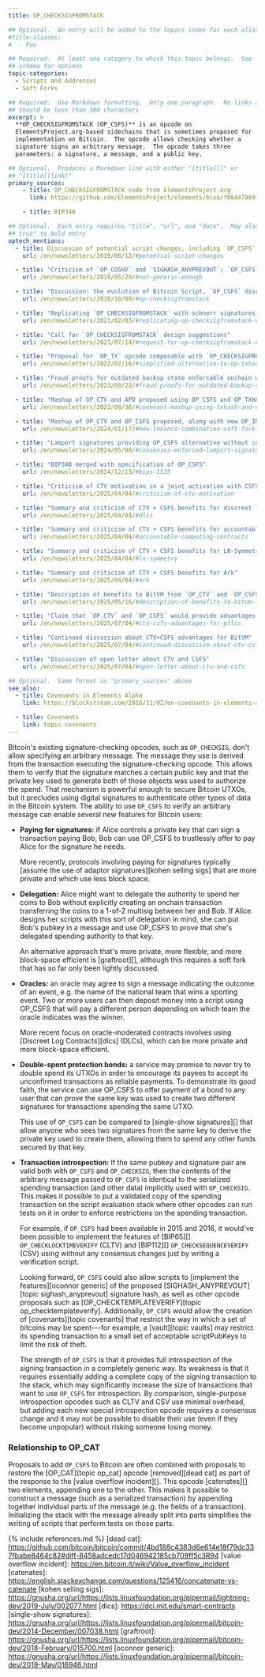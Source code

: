 ```yaml
---
title: OP_CHECKSIGFROMSTACK

## Optional.  An entry will be added to the topics index for each alias
#title-aliases:
#  - Foo

## Required.  At least one category to which this topic belongs.  See
## schema for options
topic-categories:
  - Scripts and Addresses
  - Soft Forks

## Required.  Use Markdown formatting.  Only one paragraph.  No links allowed.
## Should be less than 500 characters
excerpt: >
  **OP_CHECKSIGFROMSTACK (OP_CSFS)** is an opcode on
  ElementsProject.org-based sidechains that is sometimes proposed for
  implementation on Bitcoin.  The opcode allows checking whether a
  signature signs an arbitrary message.  The opcode takes three
  parameters: a signature, a message, and a public key.

## Optional.  Produces a Markdown link with either "[title][]" or
## "[title](link)"
primary_sources:
    - title: OP_CHECKSIGFROMSTACK code from ElementsProject.org
      link: https://github.com/ElementsProject/elements/blob/f08447909101bfbbcaf89e382f55c87b2086198a/src/script/interpreter.cpp#L1399

    - title: BIP348

## Optional.  Each entry requires "title", "url", and "date".  May also use "feature:
## true" to bold entry
optech_mentions:
  - title: Discussion of potential script changes, including `OP_CSFS`
    url: /en/newsletters/2019/06/12/#potential-script-changes

  - title: "Criticism of `OP_COSHV` and `SIGHASH_ANYPREVOUT`; `OP_CSFS` as alternative"
    url: /en/newsletters/2019/05/29/#not-generic-enough

  - title: "Discussion: the evolution of Bitcoin Script, `OP_CSFS` discussion"
    url: /en/newsletters/2018/10/09/#op-checksigfromstack

  - title: "Replicating `OP_CHECKSIGFROMSTACK` with schnorr signatures and `OP_CAT`"
    url: /en/newsletters/2021/02/03/#replicating-op-checksigfromstack-with-bip340-and-op-cat

  - title: "Call for `OP_CHECKSIGFROMSTACK` design suggestions"
    url: /en/newsletters/2021/07/14/#request-for-op-checksigfromstack-design-suggestions

  - title: "Proposal for `OP_TX` opcode composable with `OP_CHECKSIGFROMSTACK`"
    url: /en/newsletters/2022/02/16/#simplified-alternative-to-op-txhash

  - title: "Fraud proofs for outdated backup state enforcable onchain with OP_CSFS + OP_CAT"
    url: /en/newsletters/2023/08/23/#fraud-proofs-for-outdated-backup-state

  - title: "Mashup of OP_CTV and APO proposed using OP_CSFS and OP_TXHASH"
    url: /en/newsletters/2023/08/30/#covenant-mashup-using-txhash-and-csfs

  - title: "Mashup of OP_CTV and OP_CSFS proposed, along with new OP_INTERNALKEY"
    url: /en/newsletters/2024/01/17/#new-lnhance-combination-soft-fork-proposed

  - title: "Lamport signatures providing OP_CSFS alternative without consensus changes"
    url: /en/newsletters/2024/05/08/#consensus-enforced-lamport-signatures-on-top-of-ecdsa-signatures

  - title: "BIP348 merged with specification of OP_CSFS"
    url: /en/newsletters/2024/12/13/#bips-1535

  - title: "Criticism of CTV motivation in a joint activation with CSFS"
    url: /en/newsletters/2025/04/04/#criticism-of-ctv-motivation

  - title: "Summary and criticism of CTV + CSFS benefits for discreet log contracts (DLCs)"
    url: /en/newsletters/2025/04/04/#dlcs

  - title: "Summary and criticism of CTV + CSFS benefits for accountable computing contracts"
    url: /en/newsletters/2025/04/04/#accountable-computing-contracts

  - title: "Summary and criticism of CTV + CSFS benefits for LN-Symmetry"
    url: /en/newsletters/2025/04/04/#ln-symmetry

  - title: "Summary and criticism of CTV + CSFS benefits for Ark"
    url: /en/newsletters/2025/04/04/#ark

  - title: "Description of benefits to BitVM from `OP_CTV` and `OP_CSFS`"
    url: /en/newsletters/2025/05/16/#description-of-benefits-to-bitvm-from-op-ctv-and-op-csfs

  - title: "Claim that `OP_CTV` and `OP_CSFS` would provide advantages for using PTLCs"
    url: /en/newsletters/2025/07/04/#ctv-csfs-advantages-for-ptlcs

  - title: "Continued discussion about CTV+CSFS advantages for BitVM"
    url: /en/newsletters/2025/07/04/#continued-discussion-about-ctv-csfs-advantages-for-bitvm

  - title: "Discussion of open letter about CTV and CSFS"
    url: /en/newsletters/2025/07/04/#open-letter-about-ctv-and-csfs

## Optional.  Same format as "primary_sources" above
see_also:
  - title: Covenants in Elements Alpha
    link: https://blockstream.com/2016/11/02/en-covenants-in-elements-alpha/

  - title: Covenants
    link: topic covenants
---
```

Bitcoin's existing signature-checking opcodes, such as `OP_CHECKSIG`,
don't allow specifying an arbitrary message.  The message they use is
derived from the transaction executing the signature-checking opcode.
This allows them to verify that the signature matches a certain public
key and that the private key used to generate both of those objects
was used to authorize the spend.  That mechanism is powerful enough to
secure Bitcoin UTXOs, but it precludes using digital signatures to
authenticate other types of data in the Bitcoin system.  The ability
to use `OP_CSFS` to verify an arbitrary message can enable several new
features for Bitcoin users:

- **Paying for signatures:** if Alice controls a private key that can
  sign a transaction paying Bob, Bob can use OP_CSFS to trustlessly
  offer to pay Alice for the signature he needs.  <!-- No source for
  this claim, but it seems obvious to me. -->

  More recently, protocols involving paying for signatures typically
  [assume the use of adaptor signatures][kohen selling sigs] that
  are more private and which use less block space.

- **Delegation:** Alice might want to delegate the authority to spend
  her coins to Bob without explicitly creating an onchain transaction
  transferring the coins to a 1-of-2 multisig between her and Bob.  If
  Alice designs her scripts with this sort of delegation in mind, she
  can put Bob's pubkey in a message and use OP_CSFS to prove that
  she's delegated spending authority to that key.  <!-- Source:
  "CHECKSIGFROMSTACK says you are going to push stuff on the stack,
  hash it, and then you can verify arbitrary pubkey privkey pairs. You
  can do this for delegation."
  https://diyhpl.us/wiki/transcripts/bitcoin-core-dev-tech/2019-06-06-noinput-etc/
  -->

  An alternative approach that's more private, more flexible, and
  more block-space efficient is [graftroot][], although this
  requires a soft fork that has so far only been lightly discussed.

- **Oracles:** an oracle may agree to sign a message indicating the
  outcome of an event, e.g. the name of the national team that wins a
  sporting event.  Two or more users can then deposit money into a
  script using OP_CSFS that will pay a different person depending on
  which team the oracle indicates was the winner.  <!-- Source: "[...]
  any kind of outside oracle data. Say we're betting on price, and we
  have Bitstamp's key hardcoded in the script."
  https://diyhpl.us/wiki/transcripts/bitcoin-core-dev-tech/2019-06-06-noinput-etc/
  -->

  More recent focus on oracle-moderated contracts involves using
  [Discreet Log Contracts][dlcs] (DLCs), which can be more private
  and more block-space efficient.

- **Double-spent protection bonds:** a service may promise to never
  try to double spend its UTXOs in order to encourage its payees to
  accept its unconfirmed transactions as reliable payments.  To
  demonstrate its good faith, the service can use OP_CSFS to offer
  payment of a bond to any user that can prove the same key was used
  to create two different signatures for transactions spending the
  same UTXO.  <!-- Source: "These new opcodes have several use cases,
  including double-spent protection bonds"
  https://web.archive.org/web/20160828061959/http://elementsproject.org/elements/opcodes
  -->

  This use of `OP_CSFS` can be compared to [single-show
  signatures][] that allow anyone who sees two signatures from the
  same key to derive the private key used to create them, allowing
  them to spend any other funds secured by that key.

- **Transaction introspection:** If the same pubkey and signature pair
  are valid both with `OP_CSFS` and `OP_CHECKSIG`, then the contents
  of the arbitrary message passed to `OP_CSFS` is identical to the
  serialized spending transaction (and other data) implicitly used
  with `OP_CHECKSIG`.  This makes it possible to put a validated copy
  of the spending transaction on the script evaluation stack where
  other opcodes can run tests on it in order to enforce restrictions
  on the spending transaction.

  For example, if `OP_CSFS` had been available in 2015 and 2016, it
  would've been possible to implement the features of [BIP65][]
  `OP_CHECKLOCKTIMEVERIFY` (CLTV) and [BIP112][]
  `OP_CHECKSEQUENCEVERIFY` (CSV) using without any consensus changes
  just by writing a verification script.

  Looking forward, `OP_CSFS` could also allow scripts to [implement
  the features][oconnor generic] of the proposed [SIGHASH_ANYPREVOUT][topic
  sighash_anyprevout] signature hash, as
  well as other opcode proposals such as
  [OP_CHECKTEMPLATEVERIFY][topic op_checktemplateverify].
  Additionally, `OP_CSFS` would allow the creation of
  [covenants][topic covenants] that restrict the way in which a set
  of bitcoins may be spent---for example, a [vault][topic vaults] may
  restrict its spending transaction to a small set of acceptable
  scriptPubKeys to limit the risk of theft.

  The strength of `OP_CSFS` is that it provides full introspection
  of the signing transaction in a completely generic way.  Its
  weakness is that it requires essentially adding a complete copy of
  the signing transaction to the stack, which may significantly
  increase the size of transactions that want to use `OP_CSFS` for
  introspection.  By comparison, single-purpose introspection
  opcodes such as CLTV and CSV use minimal overhead, but adding each
  new special introspection opcode requires a consensus change and
  it may not be possible to disable their use (even if they become
  unpopular) without risking someone losing money.

### Relationship to OP_CAT

Proposals to add `OP_CSFS` to Bitcoin are often combined with
proposals to restore the [OP_CAT][topic op_cat] opcode [removed][dead cat] as part
of the response to the [value overflow incident][].  This opcode
[catenates][] two elements, appending one to the other.  This makes it
possible to construct a message (such as a serialized transaction) by
appending together individual parts of the message (e.g. the fields of
a transaction).  Initializing the stack with the message already split
into parts simplifies the writing of scripts that perform tests on
those parts.

{% include references.md %}
[dead cat]: https://github.com/bitcoin/bitcoin/commit/4bd188c4383d6e614e18f79dc337fbabe8464c82#diff-8458adcedc17d046942185cb709ff5c3R94
[value overflow incident]: https://en.bitcoin.it/wiki/Value_overflow_incident
[catenates]: https://english.stackexchange.com/questions/125416/concatenate-vs-catenate
[kohen selling sigs]: https://gnusha.org/url/https://lists.linuxfoundation.org/pipermail/lightning-dev/2019-July/002077.html
[dlcs]: https://dci.mit.edu/smart-contracts
[single-show signatures]: https://gnusha.org/url/https://lists.linuxfoundation.org/pipermail/bitcoin-dev/2014-December/007038.html
[graftroot]: https://gnusha.org/url/https://lists.linuxfoundation.org/pipermail/bitcoin-dev/2018-February/015700.html
[oconnor generic]: https://gnusha.org/url/https://lists.linuxfoundation.org/pipermail/bitcoin-dev/2019-May/016946.html

